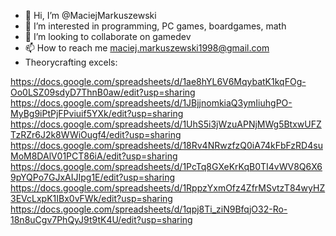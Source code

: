 - 👋 Hi, I’m @MaciejMarkuszewski
- 👀 I’m interested in programming, PC games, boardgames, math
- 💞️ I’m looking to collaborate on gamedev
- 📫 How to reach me maciej.markuszewski1998@gmail.com
- Theorycrafting excels:

https://docs.google.com/spreadsheets/d/1ae8hYL6V6MqybatK1kqFOg-Oo0LSZ09sdyD7ThnB0aw/edit?usp=sharing
https://docs.google.com/spreadsheets/d/1JBjjnomkiaQ3ymIiuhgPO-MyBg9iPtPjFPviuif5YXk/edit?usp=sharing
https://docs.google.com/spreadsheets/d/1UhS5i3jWzuAPNjMWg5BtxwUFZTzRZr6J2k8WWiOugf4/edit?usp=sharing
https://docs.google.com/spreadsheets/d/18Rv4NRwzfzQ0iA74kFbFzRD4suMoM8DAlV01PCT86iA/edit?usp=sharing
https://docs.google.com/spreadsheets/d/1PcTq8GXeKrKqB0TI4vWV8Q6X69pYQPo7GJxAIJIpg1E/edit?usp=sharing
https://docs.google.com/spreadsheets/d/1RppzYxmOfz4ZfrMSvtzT84wyHZ3EVcLxpK1IBx0vFWk/edit?usp=sharing
https://docs.google.com/spreadsheets/d/1qpj8Ti_ziN9BfqjO32-Ro-18n8uCgv7PhQyJ9t9tK4U/edit?usp=sharing
<!---
MaciejMarkuszewski/MaciejMarkuszewski is a ✨ special ✨ repository because its `README.md` (this file) appears on your GitHub profile.
You can click the Preview link to take a look at your changes.
--->
